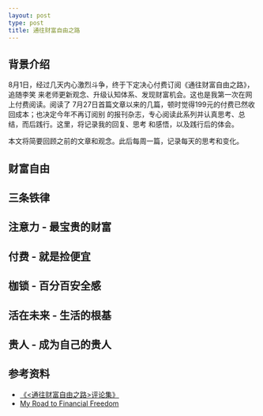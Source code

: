 ```yaml
---
layout: post
type: post
title: 通往财富自由之路
---
```



## 背景介绍

8月1日，经过几天内心激烈斗争，终于下定决心付费订阅《通往财富自由之路》，追随李笑
来老师更新观念、升级认知体系、发现财富机会。这也是我第一次在网上付费阅读。阅读了
7月27日首篇文章以来的几篇，顿时觉得199元的付费已然收回成本；也决定今年不再订阅别
的报刊杂志，专心阅读此系列并认真思考、总结，而后践行。这里，将记录我的回复、思考
和感悟，以及践行后的体会。

本文将简要回顾之前的文章和观念。此后每周一篇，记录每天的思考和变化。

## 财富自由

## 三条铁律

## 注意力 - 最宝贵的财富

## 付费 - 就是捡便宜

## 枷锁 - 百分百安全感

## 活在未来 - 生活的根基

## 贵人 - 成为自己的贵人

## 参考资料

* [《<通往财富自由之路>评论集》](https://caifu.xinshengdaxue.com/)
* [My Road to Financial Freedom](http://myroadtofinancialfreedom.com/)
